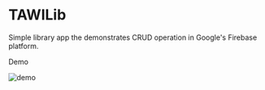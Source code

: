 # TAWILib

Simple library app the demonstrates CRUD operation in Google's Firebase platform.

Demo

![demo](https://user-images.githubusercontent.com/8465561/187076199-c0e5110c-951b-4dc0-bee4-57c4817baccd.gif)
